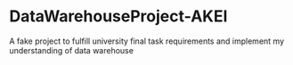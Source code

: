 # DataWarehouseProject-AKEI
A fake project to fulfill university final task requirements and implement my understanding of data warehouse
